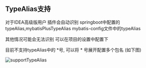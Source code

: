 ## TypeAlias支持
对于IDEA高级版用户 插件会自动识别
springboot中配置的typeAlias,mybatisPlusTypeAlias
mybatis-config文件中的typeAlias

其他情况可能会无法识别 可以在项目的设置中配置下

目前不支持typeAlias中的 \*号, 可以将 \* 号展开配置多个包名 (如下图)

![supportTypeAlias](http://youpaiyuntupian.test.upcdn.net/supportTypeAlias.gif)

